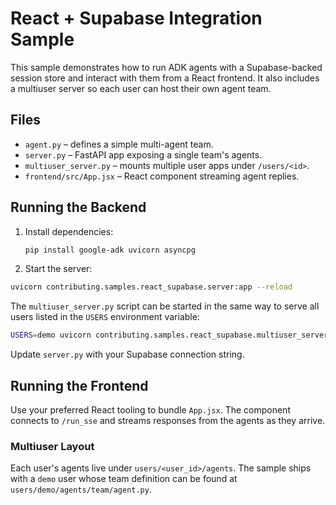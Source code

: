 # React + Supabase Integration Sample

This sample demonstrates how to run ADK agents with a Supabase-backed
session store and interact with them from a React frontend. It also
includes a multiuser server so each user can host their own agent team.

## Files

- `agent.py` – defines a simple multi-agent team.
- `server.py` – FastAPI app exposing a single team's agents.
- `multiuser_server.py` – mounts multiple user apps under `/users/<id>`.
- `frontend/src/App.jsx` – React component streaming agent replies.

## Running the Backend

1. Install dependencies:
   ```bash
   pip install google-adk uvicorn asyncpg
   ```
2. Start the server:
  ```bash
  uvicorn contributing.samples.react_supabase.server:app --reload
  ```

   The `multiuser_server.py` script can be started in the same way to
   serve all users listed in the `USERS` environment variable:

   ```bash
   USERS=demo uvicorn contributing.samples.react_supabase.multiuser_server:app --reload
   ```

Update `server.py` with your Supabase connection string.

## Running the Frontend

Use your preferred React tooling to bundle `App.jsx`.
The component connects to `/run_sse` and streams responses
from the agents as they arrive.

### Multiuser Layout

Each user's agents live under `users/<user_id>/agents`. The sample ships
with a `demo` user whose team definition can be found at
`users/demo/agents/team/agent.py`.
